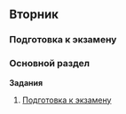 ## Вторник


### Подготовка к экзамену

### Основной раздел

**Задания**

1. [Подготовка к экзамену](../../../../)